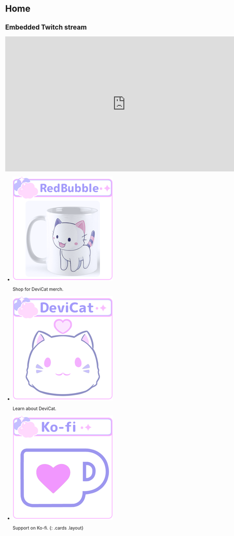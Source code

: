 # Home

<section class="jumbotron">
<h2 class="screenreader">Embedded Twitch stream</h2>
<iframe title="Watch DeviCat live!" src="https://player.twitch.tv?channel=devicat&parent=devicat.art" allowfullscreen="" style="border: 0" allow="autoplay; fullscreen" width="768" height="432"></iframe>
</section>

* [![Shop](img/RedBubbleShop.png)](https://www.redbubble.com/people/devicatoutlet/shop)

  Shop for DeviCat merch.

* [![DeviCat](img/AboutDeviCat.png)](devicat)

  Learn about DeviCat.

* [![](img/Kofi.png)](https://www.ko-fi.com/devicat/)

  Support on Ko-fi.
{: .cards .layout}
